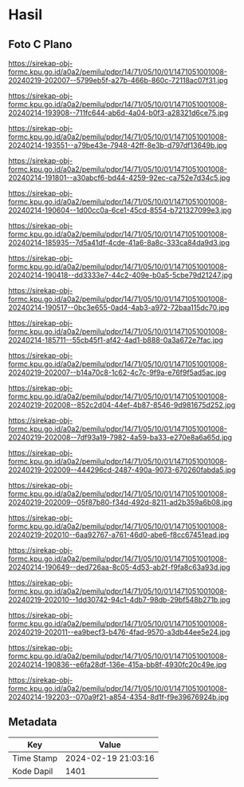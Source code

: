 # Hasil

## Foto C Plano

https://sirekap-obj-formc.kpu.go.id/a0a2/pemilu/pdpr/14/71/05/10/01/1471051001008-20240219-202007--5799eb5f-a27b-466b-860c-72118ac07f31.jpg

https://sirekap-obj-formc.kpu.go.id/a0a2/pemilu/pdpr/14/71/05/10/01/1471051001008-20240214-193908--711fc644-ab6d-4a04-b0f3-a28321d6ce75.jpg

https://sirekap-obj-formc.kpu.go.id/a0a2/pemilu/pdpr/14/71/05/10/01/1471051001008-20240214-193551--a79be43e-7948-42ff-8e3b-d797df13649b.jpg

https://sirekap-obj-formc.kpu.go.id/a0a2/pemilu/pdpr/14/71/05/10/01/1471051001008-20240214-191801--a30abcf6-bd44-4259-92ec-ca752e7d34c5.jpg

https://sirekap-obj-formc.kpu.go.id/a0a2/pemilu/pdpr/14/71/05/10/01/1471051001008-20240214-190604--1d00cc0a-6ce1-45cd-8554-b721327099e3.jpg

https://sirekap-obj-formc.kpu.go.id/a0a2/pemilu/pdpr/14/71/05/10/01/1471051001008-20240214-185935--7d5a41df-4cde-41a6-8a8c-333ca84da9d3.jpg

https://sirekap-obj-formc.kpu.go.id/a0a2/pemilu/pdpr/14/71/05/10/01/1471051001008-20240214-190418--dd3333e7-44c2-409e-b0a5-5cbe79d21247.jpg

https://sirekap-obj-formc.kpu.go.id/a0a2/pemilu/pdpr/14/71/05/10/01/1471051001008-20240214-190517--0bc3e655-0ad4-4ab3-a972-72baa115dc70.jpg

https://sirekap-obj-formc.kpu.go.id/a0a2/pemilu/pdpr/14/71/05/10/01/1471051001008-20240214-185711--55cb45f1-af42-4ad1-b888-0a3a672e7fac.jpg

https://sirekap-obj-formc.kpu.go.id/a0a2/pemilu/pdpr/14/71/05/10/01/1471051001008-20240219-202007--b14a70c8-1c62-4c7c-9f9a-e76f9f5ad5ac.jpg

https://sirekap-obj-formc.kpu.go.id/a0a2/pemilu/pdpr/14/71/05/10/01/1471051001008-20240219-202008--852c2d04-44ef-4b87-8546-9d981675d252.jpg

https://sirekap-obj-formc.kpu.go.id/a0a2/pemilu/pdpr/14/71/05/10/01/1471051001008-20240219-202008--7df93a19-7982-4a59-ba33-e270e8a6a65d.jpg

https://sirekap-obj-formc.kpu.go.id/a0a2/pemilu/pdpr/14/71/05/10/01/1471051001008-20240219-202009--444296cd-2487-490a-9073-670260fabda5.jpg

https://sirekap-obj-formc.kpu.go.id/a0a2/pemilu/pdpr/14/71/05/10/01/1471051001008-20240219-202009--05f87b80-f34d-492d-8211-ad2b359a6b08.jpg

https://sirekap-obj-formc.kpu.go.id/a0a2/pemilu/pdpr/14/71/05/10/01/1471051001008-20240219-202010--6aa92767-a761-46d0-abe6-f8cc67451ead.jpg

https://sirekap-obj-formc.kpu.go.id/a0a2/pemilu/pdpr/14/71/05/10/01/1471051001008-20240214-190649--ded726aa-8c05-4d53-ab2f-f9fa8c63a93d.jpg

https://sirekap-obj-formc.kpu.go.id/a0a2/pemilu/pdpr/14/71/05/10/01/1471051001008-20240219-202010--1dd30742-94c1-4db7-98db-29bf548b271b.jpg

https://sirekap-obj-formc.kpu.go.id/a0a2/pemilu/pdpr/14/71/05/10/01/1471051001008-20240219-202011--ea9becf3-b476-4fad-9570-a3db44ee5e24.jpg

https://sirekap-obj-formc.kpu.go.id/a0a2/pemilu/pdpr/14/71/05/10/01/1471051001008-20240214-190836--e6fa28df-136e-415a-bb8f-4930fc20c49e.jpg

https://sirekap-obj-formc.kpu.go.id/a0a2/pemilu/pdpr/14/71/05/10/01/1471051001008-20240214-192203--070a9f21-a854-4354-8d1f-f9e39676924b.jpg


## Metadata

| Key        | Value               |
| ---------- | ------------------- |
| Time Stamp | 2024-02-19 21:03:16 |
| Kode Dapil | 1401                |




